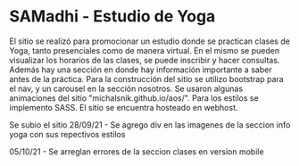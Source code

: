 # SAMadhi - Estudio de Yoga
El sitio se realizó para promocionar un estudio donde se practican clases de Yoga, tanto presenciales como de manera virtual. En el mismo se pueden visualizar los horarios de las clases, se puede inscribir y hacer consultas. Además hay una sección en donde hay información importante a saber antes de la práctica.
Para la construcción del sitio se utilizo bootstrap para el nav, y un carousel en la sección nosotros. Se usaron algunas animaciones del sitio "michalsnik.github.io/aos/". Para los estilos se implemento SASS. El sitio se encuentra hosteado en webhost.

Se subio el sitio
28/09/21 - Se agrego div en las imagenes de la seccion info yoga con sus repectivos estilos

05/10/21 - Se arreglan errores de la seccion clases en version mobile
